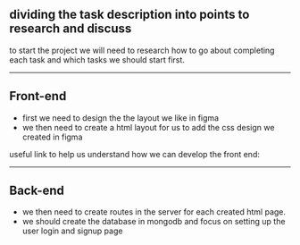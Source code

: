 ## dividing the task description into points to research and discuss

to start the project we will need to research how to go about completing each task and which tasks we should start first.

---

## Front-end

- first we need to design the the layout we like in figma
- we then need to create a html layout for us to add the css design we created in figma

useful link to help us understand how we can develop the front end:

---

## Back-end

- we then need to create routes in the server for each created html page.
- we should create the database in mongodb and focus on setting up the user login and signup page
